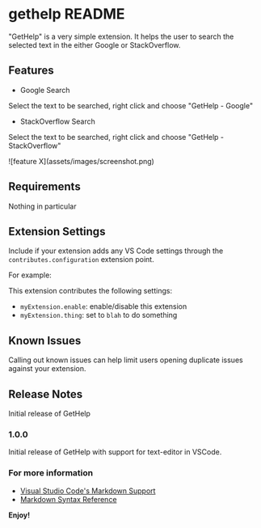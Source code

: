 # gethelp README

"GetHelp" is a very simple extension. It helps the user to search the selected text in the either Google or StackOverflow.

## Features

* Google Search

Select the text to be searched, right click and choose "GetHelp - Google"

* StackOverflow Search

Select the text to be searched, right click and choose "GetHelp - StackOverflow"

\!\[feature X\]\(assets/images/screenshot.png\)

## Requirements

Nothing in particular

## Extension Settings

Include if your extension adds any VS Code settings through the `contributes.configuration` extension point.

For example:

This extension contributes the following settings:

* `myExtension.enable`: enable/disable this extension
* `myExtension.thing`: set to `blah` to do something

## Known Issues

Calling out known issues can help limit users opening duplicate issues against your extension.

## Release Notes

Initial release of GetHelp

### 1.0.0

Initial release of GetHelp with support for text-editor in VSCode.


### For more information

* [Visual Studio Code's Markdown Support](http://code.visualstudio.com/docs/languages/markdown)
* [Markdown Syntax Reference](https://help.github.com/articles/markdown-basics/)

**Enjoy!**
